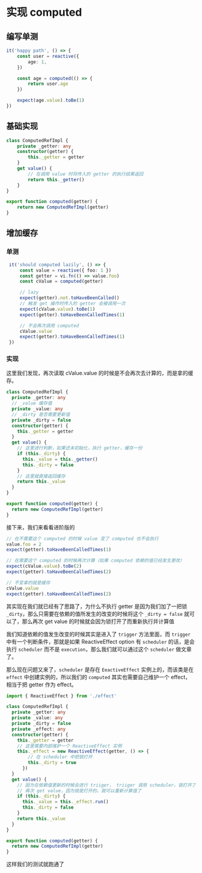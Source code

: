 # 实现 computed

## 编写单测

```ts
it('happy path', () => {
    const user = reactive({
        age: 1,
    })

    const age = computed(() => {
        return user.age
    })

    expect(age.value).toBe(1)
})
```

## 基础实现

```ts
class ComputedRefImpl {
    private _getter: any
    constructor(getter) {
        this._getter = getter
    }
    get value() {
        // 在调用 value 时将传入的 getter 的执行结果返回
        return this._getter()
    }
}

export function computed(getter) {
    return new ComputedRefImpl(getter)
}
```

## 增加缓存

### 单测

```ts
 it('should computed lazily', () => {
     const value = reactive({ foo: 1 })
     const getter = vi.fn(() => value.foo)
     const cValue = computed(getter)

     // lazy
     expect(getter).not.toHaveBeenCalled()
     // 触发 get 操作时传入的 getter 会被调用一次
     expect(cValue.value).toBe(1)
     expect(getter).toHaveBeenCalledTimes(1)

     // 不会再次调用 computed
     cValue.value
     expect(getter).toHaveBeenCalledTimes(1)
 })
```

### 实现

这里我们发现，再次读取 cValue.value 的时候是不会再次去计算的，而是拿的缓存。

```ts
class ComputedRefImpl {
  private _getter: any
  // _value 缓存值
  private _value: any
  // _dirty 是否需要更新值
  private _dirty = false
  constructor(getter) {
    this._getter = getter
  }
  get value() {
    // 这里进行判断，如果还未初始化，执行 getter，缓存一份
    if (this._dirty) {
      this._value = this._getter()
      this._dirty = false
    }
    // 这里就直接返回缓存
    return this._value
  }
}

export function computed(getter) {
  return new ComputedRefImpl(getter)
}
```

接下来，我们来看看进阶版的

```ts
// 在不需要这个 computed 的时候 value 变了 computed 也不会执行
value.foo = 2
expect(getter).toHaveBeenCalledTimes(1)

// 在需要这个 computed 的时候再次计算（如果 computed 依赖的值已经发生更改）
expect(cValue.value).toBe(2)
expect(getter).toHaveBeenCalledTimes(2)

// 不变拿的就是缓存
cValue.value
expect(getter).toHaveBeenCalledTimes(2)
```

其实现在我们就已经有了思路了，为什么不执行 getter 是因为我们加了一把锁 `_dirty`，那么只需要在依赖的值所发生的改变的时候将这个 `_dirty = false` 就可以了，那么再次 get value 的时候就会因为锁打开了而重新执行并计算值

我们知道依赖的值发生改变的时候其实是进入了 `trigger` 方法里面，而 `trigger` 中有一个判断条件，那就是如果 ReactiveEffect option 有 `scheduler` 的话，是会执行 `scheduler` 而不是 `execution`，那么我们就可以通过这个 `scheduler` 做文章了。

那么现在问题又来了，`scheduler` 是存在 `EeactiveEffect` 实例上的，而该类是在 `effect` 中创建实例的，所以我们的 `computed` 其实也需要自己维护一个 effect，相当于把 getter 作为 effect。

```ts
import { ReactiveEffect } from './effect'

class ComputedRefImpl {
  private _getter: any
  private _value: any
  private _dirty = false
  private _effect: any
  constructor(getter) {
    this._getter = getter
    // 这里需要内部维护一个 ReactiveEffect 实例
    this._effect = new ReactiveEffect(getter, () => {
        // 在 scheduler 中把锁打开
        this._dirty = true
      })
  }
  get value() {
    // 因为在依赖值更新的时候会进行 triiger， triiger 调用 scheduler，锁打开了
    // 再次 get value，因为锁是打开的，就可以重新计算值了
    if (this._dirty) {
      this._value = this._effect.run()
      this._dirty = false
    }
    return this._value
  }
}

export function computed(getter) {
  return new ComputedRefImpl(getter)
}
```

这样我们的测试就跑通了
